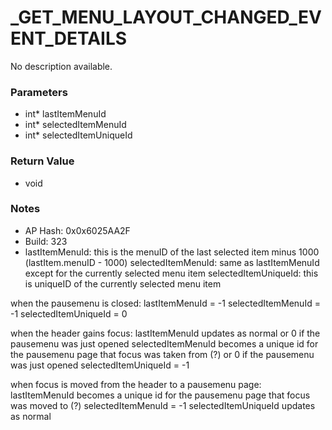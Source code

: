 # _GET_MENU_LAYOUT_CHANGED_EVENT_DETAILS

No description available.

### Parameters
* int* lastItemMenuId
* int* selectedItemMenuId
* int* selectedItemUniqueId

### Return Value
* void

### Notes
* AP Hash: 0x0x6025AA2F
* Build: 323
* lastItemMenuId: this is the menuID of the last selected item minus 1000 (lastItem.menuID - 1000)
selectedItemMenuId: same as lastItemMenuId except for the currently selected menu item
selectedItemUniqueId: this is uniqueID of the currently selected menu item

when the pausemenu is closed:
lastItemMenuId = -1
selectedItemMenuId = -1
selectedItemUniqueId = 0

when the header gains focus:
lastItemMenuId updates as normal or 0 if the pausemenu was just opened
selectedItemMenuId becomes a unique id for the pausemenu page that focus was taken from (?) or 0 if the pausemenu was just opened
selectedItemUniqueId = -1

when focus is moved from the header to a pausemenu page:
lastItemMenuId becomes a unique id for the pausemenu page that focus was moved to (?)
selectedItemMenuId = -1
selectedItemUniqueId updates as normal

